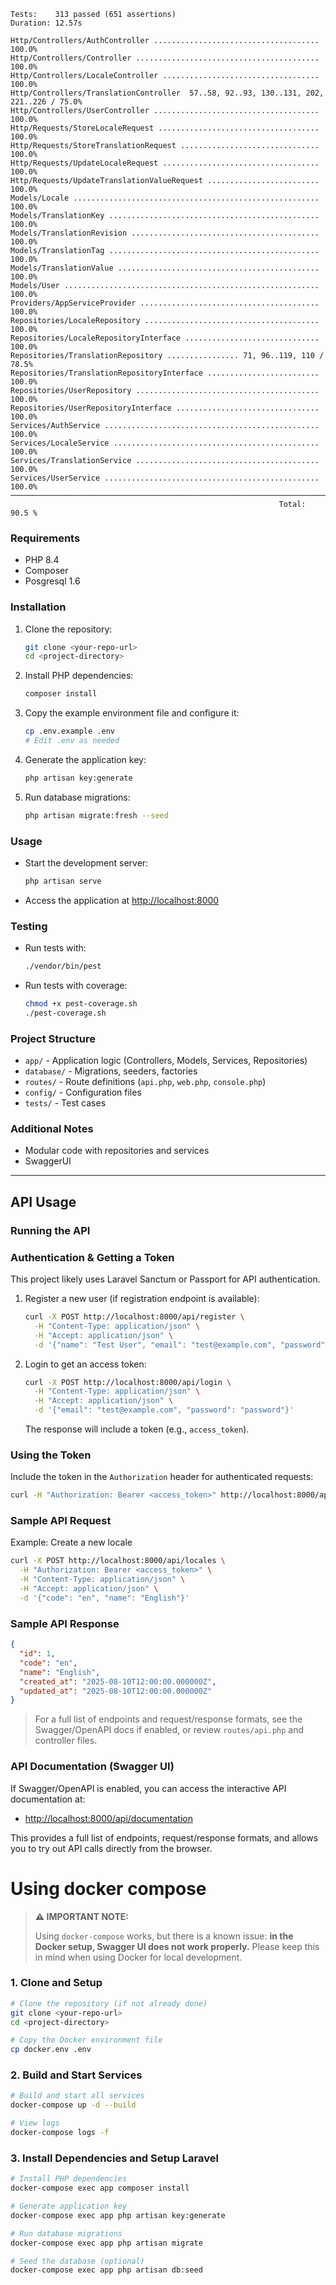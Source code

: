 ```
Tests:    313 passed (651 assertions)
Duration: 12.57s

Http/Controllers/AuthController ..................................... 100.0%  
Http/Controllers/Controller ......................................... 100.0%  
Http/Controllers/LocaleController ................................... 100.0%  
Http/Controllers/TranslationController  57..58, 92..93, 130..131, 202, 221..226 / 75.0%  
Http/Controllers/UserController ..................................... 100.0%  
Http/Requests/StoreLocaleRequest .................................... 100.0%  
Http/Requests/StoreTranslationRequest ............................... 100.0%  
Http/Requests/UpdateLocaleRequest ................................... 100.0%  
Http/Requests/UpdateTranslationValueRequest ......................... 100.0%  
Models/Locale ....................................................... 100.0%  
Models/TranslationKey ............................................... 100.0%  
Models/TranslationRevision .......................................... 100.0%  
Models/TranslationTag ............................................... 100.0%  
Models/TranslationValue ............................................. 100.0%  
Models/User ......................................................... 100.0%  
Providers/AppServiceProvider ........................................ 100.0%  
Repositories/LocaleRepository ....................................... 100.0%  
Repositories/LocaleRepositoryInterface .............................. 100.0%  
Repositories/TranslationRepository ................ 71, 96..119, 110 / 78.5%  
Repositories/TranslationRepositoryInterface ......................... 100.0%  
Repositories/UserRepository ......................................... 100.0%  
Repositories/UserRepositoryInterface ................................ 100.0%  
Services/AuthService ................................................ 100.0%  
Services/LocaleService .............................................. 100.0%  
Services/TranslationService ......................................... 100.0%  
Services/UserService ................................................ 100.0%  
────────────────────────────────────────────────────────────────────────────  
                                                            Total: 90.5 %
```
### Requirements
- PHP 8.4
- Composer
- Posgresql 1.6

### Installation
1. Clone the repository:
   ```sh
   git clone <your-repo-url>
   cd <project-directory>
   ```
2. Install PHP dependencies:
   ```sh
   composer install
   ```
4. Copy the example environment file and configure it:
   ```sh
   cp .env.example .env
   # Edit .env as needed
   ```
5. Generate the application key:
   ```sh
   php artisan key:generate
   ```
6. Run database migrations:
   ```sh
   php artisan migrate:fresh --seed
   ```

### Usage
- Start the development server:
  ```sh
  php artisan serve
  ```
- Access the application at [http://localhost:8000](http://localhost:8000)

### Testing
- Run tests with:
  ```sh
  ./vendor/bin/pest
  ```

- Run tests with coverage:
 
  ```sh
  chmod +x pest-coverage.sh
  ./pest-coverage.sh
  ```

### Project Structure
- `app/` - Application logic (Controllers, Models, Services, Repositories)
- `database/` - Migrations, seeders, factories
- `routes/` - Route definitions (`api.php`, `web.php`, `console.php`)
- `config/` - Configuration files
- `tests/` - Test cases

### Additional Notes
- Modular code with repositories and services
- SwaggerUI

---

## API Usage

### Running the API

### Authentication & Getting a Token
This project likely uses Laravel Sanctum or Passport for API authentication.

1. Register a new user (if registration endpoint is available):
   ```sh
   curl -X POST http://localhost:8000/api/register \
     -H "Content-Type: application/json" \
     -H "Accept: application/json" \
     -d '{"name": "Test User", "email": "test@example.com", "password": "password", "password_confirmation": "password"}'
   ```
2. Login to get an access token:
   ```sh
   curl -X POST http://localhost:8000/api/login \
     -H "Content-Type: application/json" \
     -H "Accept: application/json" \
     -d '{"email": "test@example.com", "password": "password"}'
   ```
   The response will include a token (e.g., `access_token`).

### Using the Token
Include the token in the `Authorization` header for authenticated requests:
```sh
curl -H "Authorization: Bearer <access_token>" http://localhost:8000/api/your-endpoint
```

### Sample API Request
Example: Create a new locale
```sh
curl -X POST http://localhost:8000/api/locales \
  -H "Authorization: Bearer <access_token>" \
  -H "Content-Type: application/json" \
  -H "Accept: application/json" \
  -d '{"code": "en", "name": "English"}'
```

### Sample API Response
```json
{
  "id": 1,
  "code": "en",
  "name": "English",
  "created_at": "2025-08-10T12:00:00.000000Z",
  "updated_at": "2025-08-10T12:00:00.000000Z"
}
```

> For a full list of endpoints and request/response formats, see the Swagger/OpenAPI docs if enabled, or review `routes/api.php` and controller files.

### API Documentation (Swagger UI)
If Swagger/OpenAPI is enabled, you can access the interactive API documentation at:

- [http://localhost:8000/api/documentation](http://localhost:8000/api/documentation)

This provides a full list of endpoints, request/response formats, and allows you to try out API calls directly from the browser.




# Using docker compose

> **⚠️ IMPORTANT NOTE:**
> 
> Using `docker-compose` works, but there is a known issue: **in the Docker setup, Swagger UI does not work properly.** Please keep this in mind when using Docker for local development.


### 1. Clone and Setup

```bash
# Clone the repository (if not already done)
git clone <your-repo-url>
cd <project-directory>

# Copy the Docker environment file
cp docker.env .env
```

### 2. Build and Start Services

```bash
# Build and start all services
docker-compose up -d --build

# View logs
docker-compose logs -f
```

### 3. Install Dependencies and Setup Laravel

```bash
# Install PHP dependencies
docker-compose exec app composer install

# Generate application key
docker-compose exec app php artisan key:generate

# Run database migrations
docker-compose exec app php artisan migrate

# Seed the database (optional)
docker-compose exec app php artisan db:seed
```


